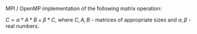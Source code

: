 MPI / OpenMP implementation of the following matrix operation: 

$C = \alpha * A * B + \beta * C$, where $C, A, B$ - matrices of appropriate sizes and $\alpha,\beta$ - real numbers.
